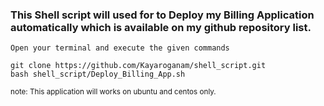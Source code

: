 ### This Shell script will used for to Deploy my Billing Application automatically which is available on my github repository list.
`
Open your terminal and execute the given commands
`
```
git clone https://github.com/Kayaroganam/shell_script.git
bash shell_script/Deploy_Billing_App.sh
```
<sub>note: This application will works on ubuntu and centos only.</sub>
